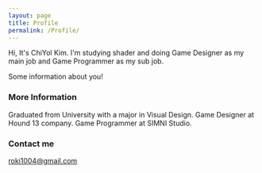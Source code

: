 ```yaml
---
layout: page
title: Profile
permalink: /Profile/
---
```

Hi, It's ChiYol Kim. I'm studying shader and doing Game Designer as my main job and Game Programmer as my sub job.

Some information about you!

### More Information

Graduated from University with a major in Visual Design.
Game Designer at Hound 13 company.
Game Programmer at SIMNI Studio.

### Contact me

[roki1004@gmail.com](mailto:roki1004@gmail.com)
